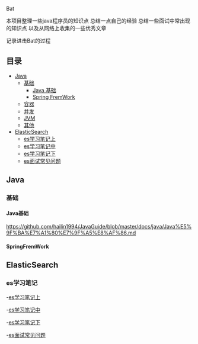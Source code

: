Bat

本项目整理一些java程序员的知识点 总结一点自己的经验 总结一些面试中常出现的知识点  以及从网络上收集的一些优秀文章

记录进击Bat的过程

## 目录

- [Java](#java)
    - [基础](#基础)
        -  [Java 基础](#Java基础)
        -  [Spring FremWork](#SpringFremWork)
    - [容器](#容器)
    - [并发](#并发)
    - [JVM](#jvm)
    - [其他](#其他)
- [ElasticSearch](#ElasticSearch)
    - [es学习笔记上](#es上)
    - [es学习笔记中](#es中)
    - [es学习笔记下](#es下)
    - [es面试常见问题](#es面试常见问题)

## Java
   ### 基础
   #### Java基础
   https://github.com/hailin1994/JavaGuide/blob/master/docs/java/Java%E5%9F%BA%E7%A1%80%E7%9F%A5%E8%AF%86.md
   #### SpringFremWork

## ElasticSearch
   ### es学习笔记
-[es学习笔记上](#doc/java/ElasticSearch/elasticsearch上.md)

-[es学习笔记中](##doc/java/ElasticSearch/elasticsearch中.md)

-[es学习笔记下](#doc/java/ElasticSearch/elasticsearch下.md)

-[es面试常见问题](#doc/java/ElasticSearch/es常见问题.md)





